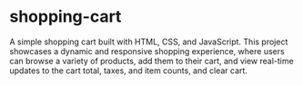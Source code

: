 # shopping-cart
A simple shopping cart built with HTML, CSS, and JavaScript. This project showcases a dynamic and responsive shopping experience, where users can browse a variety of products, add them to their cart, and view real-time updates to the cart total, taxes, and item counts, and clear cart.

